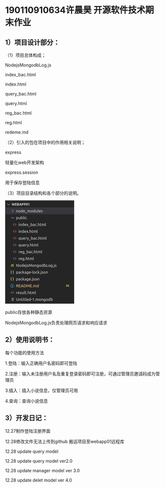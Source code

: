 # 190110910634许晨昊 开源软件技术期末作业

## 1）项目设计部分：

（1）项目总体构成；

NodejsMongodbLog.js

index_bac.html

index.html

query_bac.html

query.html

reg_bac.html

reg.html

redeme.md

（2）引入的包在项目中的作用相关说明；

express

轻量化web开发架构

express.session

用于保存登陆信息

（3）项目目录结构和各个部分的说明。

![image-20211227145427314](image-20211227145427314.png)

public存放各种静态资源

NodejsMongodbLog.js负责处理网页请求和响应请求

## 2）使用说明书：

每个功能的使用方法

1.登陆：输入正确用户名密码即可登陆

2.注册：输入未注册用户名及重复登录密码即可注册，可通过管理员邀请码成为管理员

3.插入：插入小说信息，仅管理员可用

4.查询：查询小说信息



## 3）开发日记：

12.27制作登陆注册界面

12.28修改文件无法上传到github 搬运项目至webapp01远程库

12.28 update query model

12.28 update query model ver2.0

12.28 update manager model ver 3.0

12.28 update delet model ver 4.0
